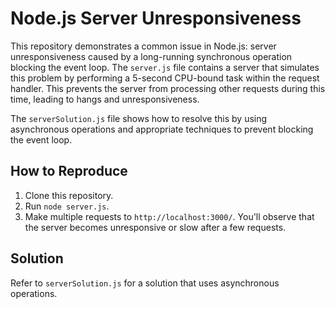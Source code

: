 # Node.js Server Unresponsiveness

This repository demonstrates a common issue in Node.js: server unresponsiveness caused by a long-running synchronous operation blocking the event loop.  The `server.js` file contains a server that simulates this problem by performing a 5-second CPU-bound task within the request handler.  This prevents the server from processing other requests during this time, leading to hangs and unresponsiveness.

The `serverSolution.js` file shows how to resolve this by using asynchronous operations and appropriate techniques to prevent blocking the event loop.

## How to Reproduce

1. Clone this repository.
2. Run `node server.js`.
3. Make multiple requests to `http://localhost:3000/`.  You'll observe that the server becomes unresponsive or slow after a few requests.

## Solution

Refer to `serverSolution.js` for a solution that uses asynchronous operations.